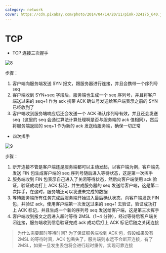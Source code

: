 ```yaml
---
category: network
cover: https://cdn.pixabay.com/photo/2014/04/14/20/11/pink-324175_640.jpg
---
```


# TCP

- TCP 连接三次握手

![8]()

步骤：

1. 客户端向服务端发送 SYN 报文，跟服务器进行连接，并且会携带一个序列号 seq
2. 客户端收到 SYN+seq 字段后，服务端也生成一个 seq 序列号，并且将客户端送过来的 seq+1 作为 ack 携带 ACK 确认号发送给客户端表示之前的 SYN 已经收到了
3. 客户端收到服务端响应后还会发送一个 ACK 确认序列号有效，并且还会发送 seq（这里的 seq 会通过算法计算处理啊是否与服务端的 ack 值相同），然后将服务端返回的 seq+1 作为新的 ack 发送给服务端，确保一切正常

- 四次挥手

![9]()

步骤：

1. 断开连接不管是客户端还是服务端都可以主动发起，以客户端为例，客户端先发送 FIN 包生成客户端的 seq 序列号随后进入等待状态，这是第一次挥手
2. 服务端收到 FIN 包表示自己进入了关闭等待状态，然后向客户端使用 ack 验证，验证成功打上 ACK 标记，并生成服务器的 seq 发送给客户端，这是第二次挥手，在这时，服务端还可以发送未完成的数据
3. 等待服务端所有任务完成后服务端开始进入最后确认状态，向客户端发送 FIN 包，并验证 ack，使用客户端第一次发送过来的 seq+1 去验证，验证成功打上 ACK 标记，并且生成一个新的序列号 seq 发送给客户端，这是第三次挥手
4. 客户端收到报文之后进入超时等待 2MSL（1~4 分钟），经过等待后客户端关闭连接，服务端收到信息验证完成 ack 成功后打上 ACK 标记后随之关闭连接

> 为什么需要超时等待时间?
> 为了保证服务端收到 ACK 包，假设如果没有 2MSL 的等待时间，ACK 包丢失了，服务端则永远不会断开连接，有了 2MSL，如果一旦发生丢包将会进行超时重传，实现可靠连接
